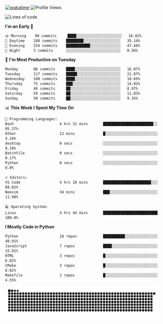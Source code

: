 [![wakatime](https://wakatime.com/badge/user/b920b284-3cde-4cd4-b72e-f7f22d050b16.svg)](https://wakatime.com/@b920b284-3cde-4cd4-b72e-f7f22d050b16)
![Profile Views](http://img.shields.io/badge/Profile%20Views-4586-blue)
<!--START_SECTION:waka-->
![Lines of code](https://img.shields.io/badge/From%20Hello%20World%20I%27ve%20Written--647%20Thousand%20lines%20of%20code-blue)

**I'm an Early 🐤** 

```text
🌞 Morning    90 commits     ████░░░░░░░░░░░░░░░░░░░░░   16.82% 
🌆 Daytime    188 commits    ████████░░░░░░░░░░░░░░░░░   35.14% 
🌃 Evening    254 commits    ███████████░░░░░░░░░░░░░░   47.48% 
🌙 Night      3 commits      ░░░░░░░░░░░░░░░░░░░░░░░░░   0.56%

```
📅 **I'm Most Productive on Tuesday** 

```text
Monday       86 commits     ████░░░░░░░░░░░░░░░░░░░░░   16.07% 
Tuesday      117 commits    █████░░░░░░░░░░░░░░░░░░░░   21.87% 
Wednesday    100 commits    ████░░░░░░░░░░░░░░░░░░░░░   18.69% 
Thursday     75 commits     ███░░░░░░░░░░░░░░░░░░░░░░   14.02% 
Friday       48 commits     ██░░░░░░░░░░░░░░░░░░░░░░░   8.97% 
Saturday     59 commits     ██░░░░░░░░░░░░░░░░░░░░░░░   11.03% 
Sunday       50 commits     ██░░░░░░░░░░░░░░░░░░░░░░░   9.35%

```


📊 **This Week I Spent My Time On** 

```text
💬 Programming Languages: 
Bash                     4 hrs 31 mins       ███████████████████████░░   95.37% 
Other                    12 mins             █░░░░░░░░░░░░░░░░░░░░░░░░   4.28% 
desktop                  0 secs              ░░░░░░░░░░░░░░░░░░░░░░░░░   0.18% 
Batchfile                0 secs              ░░░░░░░░░░░░░░░░░░░░░░░░░   0.17% 
Python                   0 secs              ░░░░░░░░░░░░░░░░░░░░░░░░░   0.0%

🔥 Editors: 
VS Code                  4 hrs 10 mins       ██████████████████████░░░   88.02% 
Neovim                   34 mins             ███░░░░░░░░░░░░░░░░░░░░░░   11.98%

💻 Operating System: 
Linux                    4 hrs 44 mins       █████████████████████████   100.0%

```

**I Mostly Code in Python** 

```text
Python                   18 repos            ██████████░░░░░░░░░░░░░░░   40.91% 
JavaScript               7 repos             ████░░░░░░░░░░░░░░░░░░░░░   15.91% 
HTML                     3 repos             █░░░░░░░░░░░░░░░░░░░░░░░░   6.82% 
CMake                    3 repos             █░░░░░░░░░░░░░░░░░░░░░░░░   6.82% 
Makefile                 2 repos             █░░░░░░░░░░░░░░░░░░░░░░░░   4.55%

```



<!--END_SECTION:waka-->
![Snake animation](https://raw.githubusercontent.com/timmypidashev/timmypidashev/main/commits.svg)

